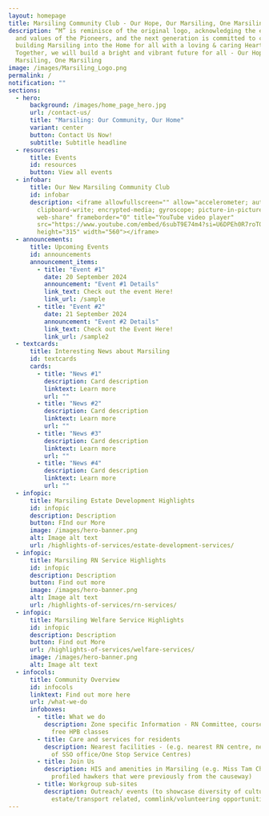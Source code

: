 ```yaml
---
layout: homepage
title: Marsiling Community Club - Our Hope, Our Marsiling, One Marsiling
description: “M” is reminisce of the original logo, acknowledging the efforts
  and values of the Pioneers, and the next generation is committed to continue
  building Marsiling into the Home for all with a loving & caring Heart.
  Together, we will build a bright and vibrant future for all - Our Hope, Our
  Marsiling, One Marsiling
image: /images/Marsiling_Logo.png
permalink: /
notification: ""
sections:
  - hero:
      background: /images/home_page_hero.jpg
      url: /contact-us/
      title: "Marsiling: Our Community, Our Home"
      variant: center
      button: Contact Us Now!
      subtitle: Subtitle headline
  - resources:
      title: Events
      id: resources
      button: View all events
  - infobar:
      title: Our New Marsiling Community Club
      id: infobar
      description: <iframe allowfullscreen="" allow="accelerometer; autoplay;
        clipboard-write; encrypted-media; gyroscope; picture-in-picture;
        web-share" frameborder="0" title="YouTube video player"
        src="https://www.youtube.com/embed/6subT9E74m4?si=U6DPEh0R7roTGMWs"
        height="315" width="560"></iframe>
  - announcements:
      title: Upcoming Events
      id: announcements
      announcement_items:
        - title: "Event #1"
          date: 20 September 2024
          announcement: "Event #1 Details"
          link_text: Check out the event Here!
          link_url: /sample
        - title: "Event #2"
          date: 21 September 2024
          announcement: "Event #2 Details"
          link_text: Check out the Event Here!
          link_url: /sample2
  - textcards:
      title: Interesting News about Marsiling
      id: textcards
      cards:
        - title: "News #1"
          description: Card description
          linktext: Learn more
          url: ""
        - title: "News #2"
          description: Card description
          linktext: Learn more
          url: ""
        - title: "News #3"
          description: Card description
          linktext: Learn more
          url: ""
        - title: "News #4"
          description: Card description
          linktext: Learn more
          url: ""
  - infopic:
      title: Marsiling Estate Development Highlights
      id: infopic
      description: Description
      button: FInd our More
      image: /images/hero-banner.png
      alt: Image alt text
      url: /highlights-of-services/estate-development-services/
  - infopic:
      title: Marsiling RN Service Highlights
      id: infopic
      description: Description
      button: Find out more
      image: /images/hero-banner.png
      alt: Image alt text
      url: /highlights-of-services/rn-services/
  - infopic:
      title: Marsiling Welfare Service Highlights
      id: infopic
      description: Description
      button: Find out More
      url: /highlights-of-services/welfare-services/
      image: /images/hero-banner.png
      alt: Image alt text
  - infocols:
      title: Community Overview
      id: infocols
      linktext: Find out more here
      url: /what-we-do
      infoboxes:
        - title: What we do
          description: Zone specific Information - RN Committee, courses, interest groups,
            free HPB classes
        - title: Care and services for residents
          description: Nearest facilities - (e.g. nearest RN centre, nearest AAC, address
            of SSO office/One Stop Service Centres)
        - title: Join Us
          description: HIS and amenities in Marsiling (e.g. Miss Tam Chiak video that
            profiled hawkers that were previously from the causeway)
        - title: Workgroup sub-sites
          description: Outreach/ events (to showcase diversity of culture),
            estate/transport related, commlink/volunteering opportunities
---
```

